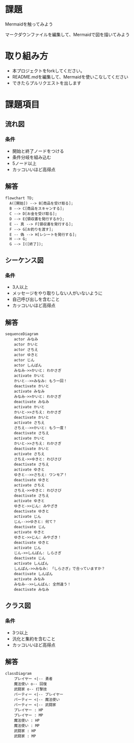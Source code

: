 # 課題
Mermaidを触ってみよう

マークダウンファイルを編集して、Mermaidで図を描いてみよう

# 取り組み方
* 本プロジェクトをforkしてください。
* README.mdを編集して、Mermaidを使いこなしてください
* できたらプルリクエストを出します

# 課題項目
## 流れ図
### 条件
- 開始と終了ノードをつける
- 条件分岐を組み込む
- 5ノード以上
- カッコいいほど高得点

## 解答
```mermaid
flowchart TD;
  A([開始]) --> B[商品を受け取る];
  B --> C[商品をスキャンする];
  C --> D[お金を受け取る];
  D --> E{領収書を発行するか};
  E -- 真 --> F[領収書を発行する];
  F --> G[お釣りを渡す];
  E -- 偽 --> H[レシートを発行する];
  H --> G;
  G --> I([終了]);  
```

## シーケンス図
### 条件
- 3人以上
- メッセージをやり取りしない人がいないように
- 自己呼び出しを含むこと
- カッコいいほど高得点

## 解答
```mermaid
sequenceDiagram
    actor みなみ
    actor かいと
    actor さちえ
    actor ゆきと
    actor じん
    actor しんぱん
    みなみ->>かいと: わかさぎ
    activate かいと
    かいと-->>みなみ: もう一回！
    deactivate かいと
    activate みなみ
    みなみ->>かいと: わかさぎ
    deactivate みなみ
    activate かいと
    かいと->>さちえ: わかさぎ
    deactivate かいと
    activate さちえ
    さちえ-->>かいと: もう一度！
    deactivate さちえ
    activate かいと
    かいと->>さちえ: わかさぎ
    deactivate かいと
    activate さちえ
    さちえ->>ゆきと: わびさび
    deactivate さちえ
    activate ゆきと
    ゆきと-->>さちえ: ワンモア！
    deactivate ゆきと
    activate さちえ
    さちえ->>ゆきと: わびさび
    deactivate さちえ
    activate ゆきと
    ゆきと->>じん: みやざき
    deactivate ゆきと
    activate じん
    じん-->>ゆきと: 何て？
    deactivate じん
    activate ゆきと
    ゆきと->>じん: みやざき！
    deactivate ゆきと
    activate じん
    じん->>しんぱん: しらさぎ
    deactivate じん
    activate しんぱん
    しんぱん->>みなみ: 「しらさぎ」で合っていますか？
    deactivate しんぱん
    activate みなみ
    みなみ-->>しんぱん: 全然違う！ 
    deactivate みなみ
```

## クラス図

### 条件
- 3つ以上
- 汎化と集約を含むこと
- カッコいいほど高得点

## 解答
```mermaid
classDiagram
    プレイヤー <|-- 勇者
    魔法使い o-- 回復
    武闘家 o-- 打撃技
    パーティー <|-- プレイヤー
    パーティー <|-- 魔法使い
    パーティー <|-- 武闘家
    プレイヤー : HP
    プレイヤー : MP
    魔法使い : HP
    魔法使い : MP
    武闘家 : HP
    武闘家 : MP
    
```
